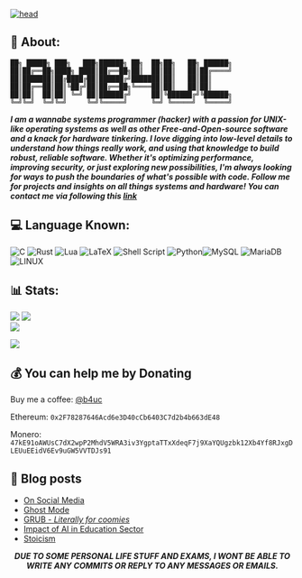 [![head](https://iamb4uc.xyz/img/wp.gif)](https://iamb4uc.xyz)


## 💫 About:
```
██╗ █████╗ ███╗   ███╗██████╗ ██╗  ██╗██╗   ██╗ ██████╗
██║██╔══██╗████╗ ████║██╔══██╗██║  ██║██║   ██║██╔════╝
██║███████║██╔████╔██║██████╔╝███████║██║   ██║██║     
██║██╔══██║██║╚██╔╝██║██╔══██╗╚════██║██║   ██║██║     
██║██║  ██║██║ ╚═╝ ██║██████╔╝     ██║╚██████╔╝╚██████╗
╚═╝╚═╝  ╚═╝╚═╝     ╚═╝╚═════╝      ╚═╝ ╚═════╝  ╚═════╝
```
***I am a wannabe systems programmer (hacker) with a passion for UNIX-like operating systems as well as other Free-and-Open-source software and a knack for hardware tinkering. I love digging into low-level details to understand how things really work, and using that knowledge to build robust, reliable software. Whether it's optimizing performance, improving security, or just exploring new possibilities, I'm always looking for ways to push the boundaries of what's possible with code. Follow me for projects and insights on all things systems and hardware! You can contact me via following this [link](https://iamb4uc.xyz/about/)***

## 💻 Language Known:
![C](https://img.shields.io/badge/c-%2300599C.svg?style=for-the-badge&logo=c&logoColor=white)<!-- ![C++](https://img.shields.io/badge/c++-%2300599C.svg?style=for-the-badge&logo=c%2B%2B&logoColor=white) -->
![Rust](https://img.shields.io/badge/rust-%23000000.svg?style=for-the-badge&logo=rust&logoColor=white)
![Lua](https://img.shields.io/badge/lua-%232C2D72.svg?style=for-the-badge&logo=lua&logoColor=white)
![LaTeX](https://img.shields.io/badge/latex-%23008080.svg?style=for-the-badge&logo=latex&logoColor=white)
![Shell Script](https://img.shields.io/badge/shell_script-%23121011.svg?style=for-the-badge&logo=gnu-bash&logoColor=white)
![Python](https://img.shields.io/badge/python-3670A0?style=for-the-badge&logo=python&logoColor=ffdd54)<!-- ![Nginx](https://img.shields.io/badge/nginx-%23009639.svg?style=for-the-badge&logo=nginx&logoColor=white) -->![MySQL](https://img.shields.io/badge/mysql-%2300f.svg?style=for-the-badge&logo=mysql&logoColor=white)
![MariaDB](https://img.shields.io/badge/MariaDB-003545?style=for-the-badge&logo=mariadb&logoColor=white)
![LINUX](https://img.shields.io/badge/Linux-FCC624?style=for-the-badge&logo=linux&logoColor=black)

## 📊 Stats:

![](https://github-readme-stats-iamb4uc.vercel.app/api?username=iamb4uc&theme=default&hide_border=false&include_all_commits=false&count_private=false) ![](https://github-readme-stats-iamb4uc.vercel.app/api/top-langs/?username=iamb4uc&theme=default&hide_border=false&include_all_commits=false&count_private=false&layout=compact)  
![](https://github-readme-streak-stats.herokuapp.com/?user=iamb4uc&theme=default&hide_border=false)  

![](https://github-profile-trophy.vercel.app/?username=iamb4uc&theme=gruvbox&no-frame=false&no-bg=true&margin-w=4)

## 💰 You can help me by Donating
Buy me a coffee: [@b4uc](https://buymeacoffee.com/b4uc)

Ethereum: `0x2F78287646Acd6e3D40cCb6403C7d2b4b663dE48`

Monero: `47kE91oAWUsC7dX2wpP2MhdV5WRA3iv3YgptaTTxXdeqF7j9XaYQUgzbk12Xb4Yf8RJxgDLEUuEEidV6Ev9uGW5VVTDJs91`




## 📖 Blog posts

<!-- BLOG-POST-LIST:START -->
- [On Social Media](http://iamb4uc.xyz/post/onsocialmedia/)
- [Ghost Mode](http://iamb4uc.xyz/post/ghost-mode/)
- [GRUB - *Literally for coomies*](http://iamb4uc.xyz/post/grub-literally-for-coomies/)
- [Impact of AI in Education Sector](http://iamb4uc.xyz/post/impact-of-ai-in-education-sector/)
- [Stoicism](http://iamb4uc.xyz/post/stoicism/)
<!-- BLOG-POST-LIST:END -->


<center><b><em>DUE TO SOME PERSONAL LIFE STUFF AND EXAMS, I WONT BE ABLE TO WRITE ANY COMMITS OR REPLY TO ANY MESSAGES OR EMAILS.</em><b></center>
